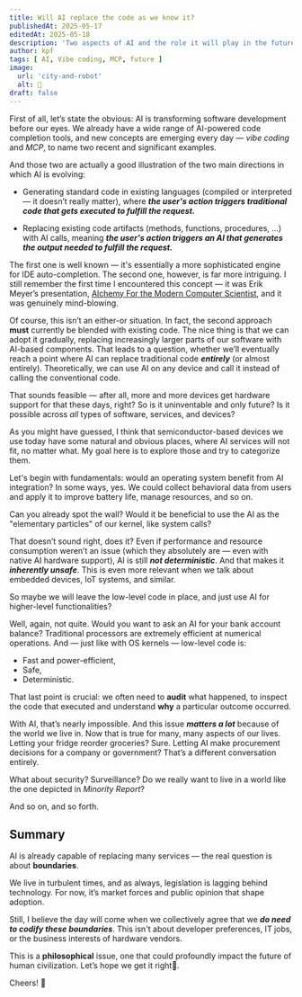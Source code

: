 ```yaml
---
title: Will AI replace the code as we know it?
publishedAt: 2025-05-17
editedAt: 2025-05-18
description: 'Two aspects of AI and the role it will play in the future'
author: kpf
tags: [ AI, Vibe coding, MCP, future ]
image:
  url: 'city-and-robot'
  alt: 🤖
draft: false
---
```


First of all, let’s state the obvious:
AI is transforming software development before our eyes.
We already have a wide range of AI-powered code completion tools,
and new concepts are emerging every day — _vibe coding_ and _MCP_,
to name two recent and significant examples.

And those two are actually a good illustration of the two main directions in which AI is evolving:

- Generating standard code in existing languages (compiled or interpreted — it doesn’t really matter), 
where ***the user's action triggers traditional code that gets executed to fulfill the request.***

- Replacing existing code artifacts (methods, functions, procedures, ...)
with AI calls, meaning ***the user's action triggers an AI that generates the output needed to fulfill the request.***

The first one is well known — it's essentially a more sophisticated engine for IDE auto-completion.
The second one, however, is far more intriguing.
I still remember the first time I encountered this concept — it was Erik Meyer’s presentation,
[Alchemy For the Modern Computer Scientist](https://www.youtube.com/watch?v=6NXHIRyQOC8),
and it was genuinely mind-blowing.

Of course, this isn’t an either-or situation.
In fact, the second approach **must** currently be blended with existing code.
The nice thing is that we can adopt it gradually,
replacing increasingly larger parts of our software with AI-based components.
That leads to a question,
whether we’ll eventually reach a point where AI can replace traditional code ***entirely*** (or almost entirely).
Theoretically, we can use AI on any device and call it instead of calling the conventional code.

That sounds feasible — after all, more and more devices get hardware support for that these days, right?
So is it uninventable and only future?
Is it possible across _all_ types of software, services, and devices?

As you might have guessed,
I think that semiconductor-based devices we use today have some natural and obvious places,
where AI services will not fit, no matter what.
My goal here is to explore those and try to categorize them.

Let's begin with fundamentals:
would an operating system benefit from AI integration?
In some ways, yes.
We could collect behavioral data from users
and apply it to improve battery life, manage resources, and so on.

Can you already spot the wall?
Would it be beneficial to use the AI as the "elementary particles" of our kernel, like system calls?

That doesn’t sound right, does it?
Even if performance and resource consumption weren’t an issue
(which they absolutely are — even with native AI hardware support),
AI is still ***not deterministic***.
And that makes it ***inherently unsafe***.
This is even more relevant when we talk about embedded devices, IoT systems, and similar.

So maybe we will leave the low-level code in place,
and just use AI for higher-level functionalities?

Well, again, not quite.
Would you want to ask an AI for your bank account balance?
Traditional processors are extremely efficient at numerical operations.
And — just like with OS kernels — low-level code is:

- Fast and power-efficient,
- Safe,
- Deterministic.

That last point is crucial:
we often need to **audit** what happened, 
to inspect the code that executed and understand **why** a particular outcome occurred.

With AI, that’s nearly impossible.
And this issue ***matters a lot*** because of the world we live in.
Now that is true for many, many aspects of our lives. 
Letting your fridge reorder groceries? Sure.
Letting AI make procurement decisions for a company or government?
That’s a different conversation entirely.

What about security? Surveillance?
Do we really want to live in a world like the one depicted in _Minority Report_?


And so on, and so forth.

## Summary

AI is already capable of replacing many services —
the real question is about **boundaries**.

We live in turbulent times, and as always,
legislation is lagging behind technology.
For now, it’s market forces and public opinion that shape adoption.

Still, I believe the day will come when we collectively agree that we ***do need to codify these boundaries***.
This isn't about developer preferences, IT jobs, or the business interests of hardware vendors.

This is a **philosophical** issue,
one that could profoundly impact the future of human civilization.
Let’s hope we get it right🤞.

Cheers! 🖖

